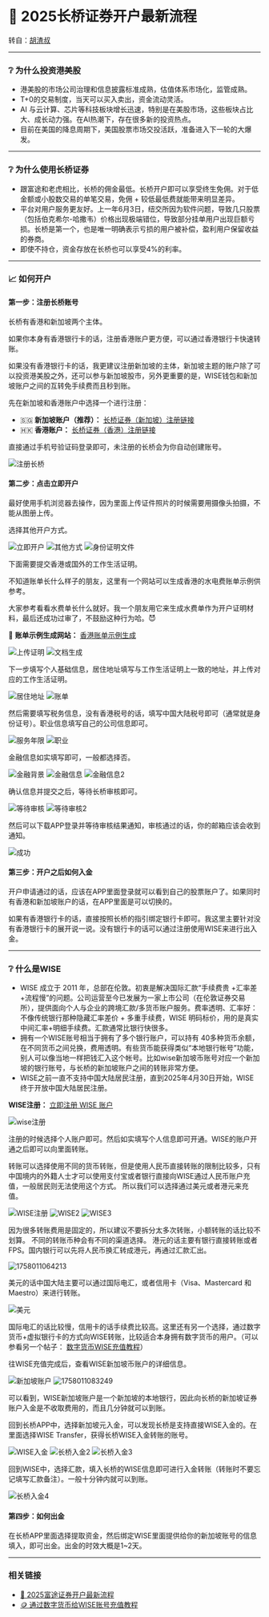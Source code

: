 # 🏦 2025长桥证券开户最新流程

转自：[胡渣叔](https://cashcow.click/finance/555/)

---

### ❔ 为什么投资港美股

*   港美股的市场公司治理和信息披露标准成熟，估值体系市场化，监管成熟。
*   T+0的交易制度，当天可以买入卖出，资金流动灵活。
*   AI 与云计算、芯片等科技板块增长迅速，特别是在美股市场，这些板块占比大、成长动力强。在AI热潮下，存在很多新的投资热点。
*   目前在美国的降息周期下，美国股票市场交投活跃，准备进入下一轮的大爆发。

---

### ❔ 为什么使用长桥证券

*   跟富途和老虎相比，长桥的佣金最低。长桥开户即可以享受终生免佣。对于低金额或小股数交易的单笔交易，免佣 + 较低最低费就能带来明显差异。
*   平台对用户服务更友好。上一年6月3日，纽交所因为软件问题，导致几只股票（包括伯克希尔-哈撒韦）价格出现极端错位，导致部分挂单用户出现巨额亏损。长桥是第一个，也是唯一明确表示亏损的用户被补偿，盈利用户保留收益的券商。
*   即使不持仓，资金存放在长桥也可以享受4%的利率。

---

### 📈 如何开户

#### 第一步：注册长桥账号

长桥有香港和新加坡两个主体。

如果你本身有香港银行卡的话，注册香港账户更方便，可以通过香港银行卡快速转账。

如果没有香港银行卡的话，我更建议注册新加坡的主体，新加坡主题的账户除了可以投资港美股之外，还可以参与新加坡股市，另外更重要的是，WISE钱包和新加坡账户之间的互转免手续费而且秒到账。

先在新加坡和香港账户中选择一个进行注册：

*   🇸🇬 **新加坡账户（推荐）：** [长桥证券（新加坡）注册链接](https://activity.longbridge.sg/pages/longbridge_sg/8650/index.html?app_id=longbridge_sg&org_id=1&channel=SHMB00007&account_channel=lb_sg&invite-code=4XWBUN)
*   🇭🇰 **香港账户：** [长桥证券（香港）注册链接](https://longbridge.activity.wbrks.com/pages/longbridge/8864/index.html?app_id=longbridge&org_id=1&channel=HM002025&account_channel=lb&invite-code=4XWBUN)

直接通过手机号验证码登录即可，未注册的长桥会为你自动创建账号。

![注册长桥](./images/1758008974565_.jpg)

#### 第二步：点击立即开户

最好使用手机浏览器去操作，因为里面上传证件照片的时候需要用摄像头拍摄，不能从图册上传。

选择其他开户方式。

![立即开户](./images/1758009364114-e1758079886159.png)
![其他方式](./images/1758009921187-e1758079909823.png)
![身份证明文件](./images/1758010128403-scaled-e1758079946103.png)

下面需要提交香港或国外的工作生活证明。

不知道账单长什么样子的朋友，这里有一个网站可以生成香港的水电费账单示例供参考。

大家参考看看水费单长什么就好。我一个朋友用它来生成水费单作为开户证明材料，最后还成功过审了，不鼓励这种行为哈。😈

📃 **账单示例生成网站：** [香港账单示例生成](https://mimicland.click/)

![上传证明](./images/1758010804744-scaled-e1758081468745.png)
![文档生成](./images/1758010935285-e1758081506134.png)

下一步填写个人基础信息，居住地址填写与工作生活证明上一致的地址，并上传对应的工作生活证明。

![居住地址](./images/1758010963445-scaled-e1758081537165.png)
![账单](./images/1758010968888-scaled-e1758081553725.png)

然后需要填写税务信息，没有香港税号的话，填写中国大陆税号即可（通常就是身份证号）。职业信息填写自己的公司信息即可。

![服务年限](./images/1758010976300-scaled-e1758081597443.png)
![职业](./images/1758010983299-scaled-e1758081686502.png)

金融信息如实填写即可，一般都选择否。

![金融背景](./images/1758010989494-scaled-e1758081717915.png)
![金融信息](./images/1758010993743-scaled-e1758081735623.png)
![金融信息2](./images/1758010999514-scaled-e1758081796930.png)

确认信息并提交之后，等待长桥审核即可。

![等待审核](./images/1758011009411-scaled-e1758081816408.png)
![等待审核2](./images/1758011014494-scaled-e1758081838690.png)

然后可以下载APP登录并等待审核结果通知，审核通过的话，你的邮箱应该会收到通知。

![成功](./images/1758011021496-e1758081860875.png)

#### 第三步：开户之后如何入金

开户申请通过的话，应该在APP里面登录就可以看到自己的股票账户了。如果同时有香港和新加坡账户的话，在APP里面是可以切换的。

如果有香港银行卡的话，直接按照长桥的指引绑定银行卡即可。我这里主要针对没有香港银行卡的展开说一说。没有银行卡的话可以通过注册使用WISE来进行出入金。

---

### ❔ 什么是WISE

*   WISE 成立于 2011 年，总部在伦敦。初衷是解决国际汇款“手续费贵 +汇率差+流程慢”的问题。公司运营至今已发展为一家上市公司（在伦敦证券交易所），提供面向个人与企业的跨境汇款/多货币账户服务。费率透明、汇率好：不像传统银行那种隐藏汇率差价 + 多重手续费，WISE 明码标价，用的是真实中间汇率+明细手续费。汇款通常比银行快很多。
*   拥有一个WISE账号相当于拥有了多个银行账户，可以持有 40多种货币余额，在不同货币之间兑换，费用透明。有些货币能获得类似“本地银行帐号”功能，别人可以像当地一样把钱汇入这个帐号。比如wise新加坡币账号对应一个新加坡的银行账号，与长桥的新加坡账户之间的转账非常方便。
*   WISE之前一直不支持中国大陆居民注册，直到2025年4月30日开始，WISE终于开放中国大陆居民注册。

**WISE注册：** [立即注册 WISE 账户](https://wise.com/invite/dic/zhifengc28)

![wise注册](./images/1758011037303-e1758081896867.png)

注册的时候选择个人账户即可。然后如实填写个人信息即可开通。WISE的账户开通之后即可以向里面转账。

转账可以选择使用不同的货币转账，但是使用人民币直接转账的限制比较多，只有中国境内的外籍人士才可以使用支付宝或者银行直接向WISE通过人民币账户充值，一般居民则无法使用这个方式。 所以我们可以选择通过美元或者港元来充值。

![WISE注册](./images/1758011044460-e1758081923350.png)
![WISE2](./images/1758011050264-e1758081948696.png)
![WISE3](./images/1758011057914-e1758081979202.png)

因为很多转账费用是固定的，所以建议不要拆分太多次转账，小额转账的话比较不划算。 不同的转账币种会有不同的渠道选择。 港元的话主要有银行直接转账或者FPS。国内银行可以先将人民币换汇转成港元，再通过汇款汇出。

![1758011064213](./images/1758011064213-e1758082105835.png)

美元的话中国大陆主要可以通过国际电汇，或者信用卡（Visa、Mastercard 和 Maestro）来进行转账。

![美元](./images/1758011069943-e1758082563707.png)

国际电汇的话比较慢，信用卡的话手续费比较高。这里还有另一个选择，通过数字货币+虚拟银行卡的方式向WISE转账，比较适合本身拥有数字货币的用户。（可以参看另一个帖子： [数字货币WISE充值教程](https://cashcow.click/finance/558/)）

往WISE充值完成后，查看WISE新加坡币账户的详细信息。

![新加坡账户](./images/1758011076366-e1758083664186.png)
![1758011083249](./images/1758011083249-e1758083697116.png)

可以看到，WISE新加坡账户是一个新加坡的本地银行，因此向长桥的新加坡证券账户入金是不收取费用的，而且几分钟就可以到账。

回到长桥APP中，选择新加坡元入金，可以发现长桥是支持直接WISE入金的。在里面选择WISE Transfer，获得长桥WISE入金转账的账号。

![WISE入金](./images/1758011090295-scaled-e1758102963704.png)
![长桥入金2](./images/1758011095381-scaled-e1758103028355.png)
![长桥入金3](./images/1758011102076-scaled-e1758103056207.png)

回到WISE中，选择汇款，填入长桥的WISE信息即可进行入金转账（转账时不要忘记填写汇款备注）。一般十分钟内就可以到账。

![长桥入金4](./images/1758011109688-e1758103156303.png)

#### 第四步：如何出金

在长桥APP里面选择提取资金，然后绑定WISE里面提供给你的新加坡账号的信息填入，即可出金。出金的时效大概是1~2天。

---

### 相关链接

*   [🏦 2025富途证券开户最新流程](https://cashcow.click/finance/555/)
*   [🪙 通过数字货币给WISE账号充值教程](https://cashcow.click/finance/558/)

